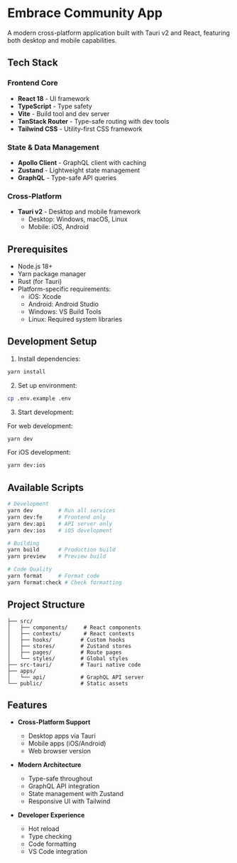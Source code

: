 # Embrace Community App

A modern cross-platform application built with Tauri v2 and React, featuring both desktop and mobile capabilities.

## Tech Stack

### Frontend Core

- **React 18** - UI framework
- **TypeScript** - Type safety
- **Vite** - Build tool and dev server
- **TanStack Router** - Type-safe routing with dev tools
- **Tailwind CSS** - Utility-first CSS framework

### State & Data Management

- **Apollo Client** - GraphQL client with caching
- **Zustand** - Lightweight state management
- **GraphQL** - Type-safe API queries

### Cross-Platform

- **Tauri v2** - Desktop and mobile framework
  - Desktop: Windows, macOS, Linux
  - Mobile: iOS, Android

## Prerequisites

- Node.js 18+
- Yarn package manager
- Rust (for Tauri)
- Platform-specific requirements:
  - iOS: Xcode
  - Android: Android Studio
  - Windows: VS Build Tools
  - Linux: Required system libraries

## Development Setup

1. Install dependencies:

```bash
yarn install
```

2. Set up environment:

```bash
cp .env.example .env
```

3. Start development:

For web development:

```bash
yarn dev
```

For iOS development:

```bash
yarn dev:ios
```

## Available Scripts

```bash
# Development
yarn dev        # Run all services
yarn dev:fe     # Frontend only
yarn dev:api    # API server only
yarn dev:ios    # iOS development

# Building
yarn build      # Production build
yarn preview    # Preview build

# Code Quality
yarn format     # Format code
yarn format:check # Check formatting
```

## Project Structure

```
├── src/
│   ├── components/     # React components
│   ├── contexts/       # React contexts
│   ├── hooks/         # Custom hooks
│   ├── stores/        # Zustand stores
│   ├── pages/         # Route pages
│   └── styles/        # Global styles
├── src-tauri/         # Tauri native code
├── apps/
│   └── api/           # GraphQL API server
└── public/            # Static assets
```

## Features

- **Cross-Platform Support**

  - Desktop apps via Tauri
  - Mobile apps (iOS/Android)
  - Web browser version

- **Modern Architecture**

  - Type-safe throughout
  - GraphQL API integration
  - State management with Zustand
  - Responsive UI with Tailwind

- **Developer Experience**
  - Hot reload
  - Type checking
  - Code formatting
  - VS Code integration

